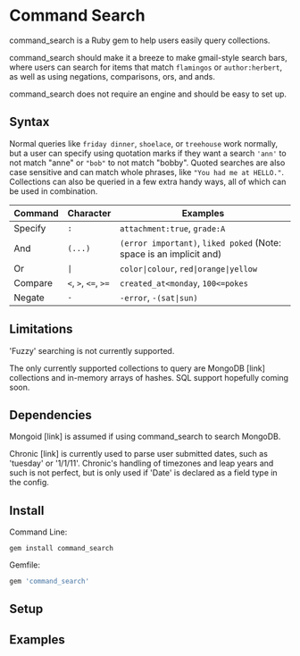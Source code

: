 # Command Search
command_search is a Ruby gem to help users easily query collections.

command_search should make it a breeze to make gmail-style search bars, where
users can search for items that match `flamingos` or `author:herbert`, as well
as using negations, comparisons, ors, and ands.

command_search does not require an engine and should be easy to set up.

## Syntax
Normal queries like `friday dinner`, `shoelace`, or `treehouse` work normally,
but a user can specify using quotation marks if they want a search `'ann'` to
not match "anne" or `"bob"` to not match "bobby". Quoted searches are also
case sensitive and can match whole phrases, like `"You had me at HELLO."`.
Collections can also be queried in a few extra handy ways, all of which can
be used in combination.

| Command | Character            | Examples                               |
| ----    | -----                | ----------                             |
| Specify | `:`                  | `attachment:true`, `grade:A`           |
| And     | `(...)`              | `(error important)`, `liked poked` (Note: space is an implicit and) |
| Or      | `\|`                 | `color\|colour`, `red\|orange\|yellow` |
| Compare | `<`, `>`, `<=`, `>=` | `created_at<monday`, `100<=pokes`      |
| Negate  | `-`                  | `-error`, `-(sat\|sun)`                |

## Limitations
'Fuzzy' searching is not currently supported.

The only currently supported collections to query are MongoDB [link] collections
and in-memory arrays of hashes.
SQL support hopefully coming soon.

## Dependencies
Mongoid [link] is assumed if using command_search to search MongoDB.

Chronic [link] is currently used to parse user submitted dates, such as
'tuesday' or '1/1/11'. Chronic's handling of timezones and leap years and such
is not perfect, but is only used if 'Date' is declared as a field type in the config.

## Install
Command Line:
```
gem install command_search
```
Gemfile:
```ruby
gem 'command_search'
```

## Setup


## Examples

